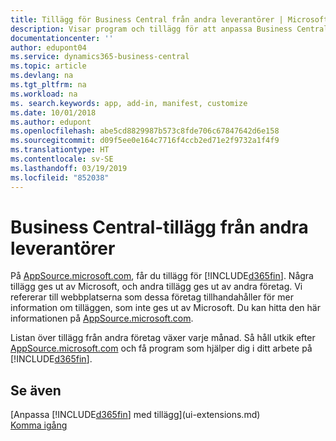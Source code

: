 ```yaml
---
title: Tillägg för Business Central från andra leverantörer | Microsoft Docs
description: Visar program och tillägg för att anpassa Business Central från andra företag.
documentationcenter: ''
author: edupont04
ms.service: dynamics365-business-central
ms.topic: article
ms.devlang: na
ms.tgt_pltfrm: na
ms.workload: na
ms. search.keywords: app, add-in, manifest, customize
ms.date: 10/01/2018
ms.author: edupont
ms.openlocfilehash: abe5cd8829987b573c8fde706c67847642d6e158
ms.sourcegitcommit: d09f5ee0e164c7716f4ccb2ed71e2f9732a1f4f9
ms.translationtype: HT
ms.contentlocale: sv-SE
ms.lasthandoff: 03/19/2019
ms.locfileid: "852038"
---
```

# <a name="business-central-extensions-by-other-providers"></a>Business Central-tillägg från andra leverantörer
På [AppSource.microsoft.com](https://appsource.microsoft.com/), får du tillägg för [!INCLUDE[d365fin](includes/d365fin_md.md)]. Några tillägg ges ut av Microsoft, och andra tillägg ges ut av andra företag. Vi refererar till webbplatserna som dessa företag tillhandahåller för mer information om tilläggen, som inte ges ut av Microsoft. Du kan hitta den här informationen på [AppSource.microsoft.com](https://appsource.microsoft.com/en-us/marketplace/apps?product=dynamics-365%3Bdynamics-365-for-financials&page=1).  

Listan över tillägg från andra företag växer varje månad. Så håll utkik efter [AppSource.microsoft.com](https://appsource.microsoft.com/en-us/marketplace/apps?product=dynamics-365%3Bdynamics-365-for-financials&page=1) och få program som hjälper dig i ditt arbete på [!INCLUDE[d365fin](includes/d365fin_md.md)].  

## <a name="see-also"></a>Se även
[Anpassa [!INCLUDE[d365fin](includes/d365fin_md.md)] med tillägg](ui-extensions.md)  
[Komma igång](product-get-started.md)  
